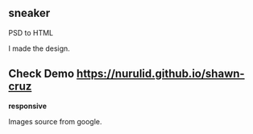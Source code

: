 ## sneaker
PSD to HTML

I made the design.

## Check Demo https://nurulid.github.io/shawn-cruz
<b>responsive</b>

Images source from google.
